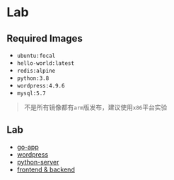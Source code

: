 # Lab

## Required Images

- `ubuntu:focal`
- `hello-world:latest`
- `redis:alpine`
- `python:3.8`
- `wordpress:4.9.6`
- `mysql:5.7`

> 不是所有镜像都有`arm`版发布，建议使用`x86`平台实验

## Lab

- [go-app](02_go-helloworld/README.md)
- [wordpress](10_wordpress/README.md)
- [python-server](12_python-server/README.md)
- [frontend & backend](14_frontbackend/README.md)
